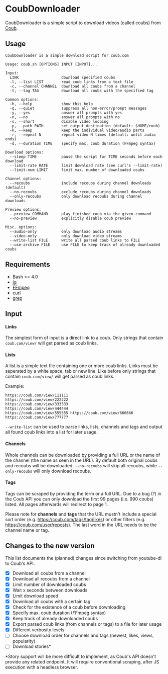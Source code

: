 # CoubDownloader

CoubDownloader is a simple script to download videos (called coubs) from [Coub](https://coub.com).  

## Usage

```
CoubDownloader is a simple download script for coub.com

Usage: coub.sh [OPTIONS] INPUT [INPUT]...

Input:
  LINK                   download specified coubs
  -l, --list LIST        read coub links from a text file
  -c, --channel CHANNEL  download all coubs from a channel
  -t, --tag TAG          download all coubs with the specified tag

Common options:
  -h, --help             show this help
  -q, --quiet            suppress all non-error/prompt messages
  -y, --yes              answer all prompts with yes
  -n, --no               answer all prompts with no
  -s, --short            disable video looping
  -p, --path PATH        set output destination (default: $HOME/coub)
  -k, --keep             keep the individual video/audio parts
  -r, --repeat N         repeat video N times (default: until audio ends)
  -d, --duration TIME    specify max. coub duration (FFmpeg syntax)

Download options:
  --sleep TIME           pause the script for TIME seconds before each download
  --limit-rate RATE      limit download rate (see curl's --limit-rate)
  --limit-num LIMIT      limit max. number of downloaded coubs

Channel options:
  --recoubs              include recoubs during channel downloads (default)
  --no-recoubs           exclude recoubs during channel downloads
  --only-recoubs         only download recoubs during channel downloads

Preview options:
  --preview COMMAND      play finished coub via the given command
  --no-preview           explicitly disable coub preview

Misc. options:
  --audio-only           only download audio streams
  --video-only           only download video streams
  --write-list FILE      write all parsed coub links to FILE
  --use-archive FILE     use FILE to keep track of already downloaded coubs
```

## Requirements

* Bash >= 4.0
* [jq](https://stedolan.github.io/jq/)
* [FFmpeg](https://www.ffmpeg.org/)
* [curl](https://curl.haxx.se/)
* [grep](https://www.gnu.org/software/grep/)

## Input

#### Links

The simplest form of input is a direct link to a coub. Only strings that contain `coub.com/view/` will get parsed as coub links.

#### Lists

A list is a simple text file containing one or more coub links. Links must be seperated by a white space, tab or new line. Like before only strings that contain `coub.com/view/` will get parsed as coub links.

Example:

```
https://coub.com/view/111111
https://coub.com/view/222222
https://coub.com/view/333333
https://coub.com/view/444444
https://coub.com/view/555555 https://coub.com/view/666666 https://coub.com/view/777777
```

`--write-list` can be used to parse links, lists, channels and tags and output all found coub links into a list for later usage.

#### Channels

Whole channels can be downloaded by providing a full URL or the name of the channel (the name as seen in the URL). By default both original coubs and recoubs will be downloaded. `--no-recoubs` will skip all recoubs, while `--only-recoubs` will only download recoubs.

#### Tags

Tags can be scraped by providing the term or a full URL. Due to a bug (?) in the Coub API you can only download the first 99 pages (i.e. 990 coubs) listed. All pages afterwards will redirect to page 1.

Please note for **channels** and **tags** that the URL mustn't include a special sort order (e.g. https://coub.com/tags/tag/likes) or other filters (e.g. https://coub.com/user/reposts). The last word in the URL needs to be the channel name or tag.

## Changes to the new version

This list documents the (planned) changes since switching from youtube-dl to Coub's API.  

- [x] Download all coubs from a channel
- [x] Download all recoubs from a channel  
- [x] Limit number of downloaded coubs  
- [x] Wait x seconds between downloads  
- [x] Limit download speed  
- [x] Download all coubs with a certain tag  
- [x] Check for the existence of a coub before downloading  
- [x] Specify max. coub duration (FFmpeg syntax) 
- [x] Keep track of already downloaded coubs  
- [x] Export parsed coub links (from channels or tags) to a file for later usage
- [x] Different verbosity levels   
- [ ] Choose download order for channels and tags (newest, likes, views, popularity)
- [ ] Download stories*  

*Story support will be more difficult to implement, as Coub's API doesn't provide any related endpoint. It will require conventional scraping, after JS execution with a headless browser.

